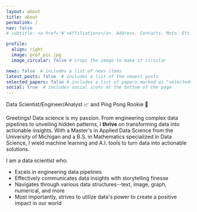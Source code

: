 ```yaml
---
layout: about
title: about
permalink: /
nav: false
# subtitle: <a href='#'>Affiliations</a>. Address. Contacts. Moto. Etc.

profile:
  align: right
  image: prof_pic.jpg
  image_circular: false # crops the image to make it circular

news: false  # includes a list of news items
latest_posts: false  # includes a list of the newest posts
selected_papers: false # includes a list of papers marked as "selected={true}"
social: true  # includes social icons at the bottom of the page
---
```


Data Scientist/Engineer/Analyst 📈 and Ping Pong Rookie 🏓

Greetings! Data science is my passion. From engineering complex data pipelines to unveiling hidden patterns, I **thrive** on transforming data into actionable insights. With a Master's in Applied Data Science from the University of Michigan and a B.S. in Mathematics specialized in Data Science, I wield machine learning and A.I. tools to turn data into actionable solutions.

I am a data scientist who:
* Excels in engineering data pipelines
* Effectively communicates data insights with storytelling finesse
* Navigates through various data structures--text, image, graph, numerical, and more
* Most importantly, strives to utilize data's power to create a positive impact in our world
